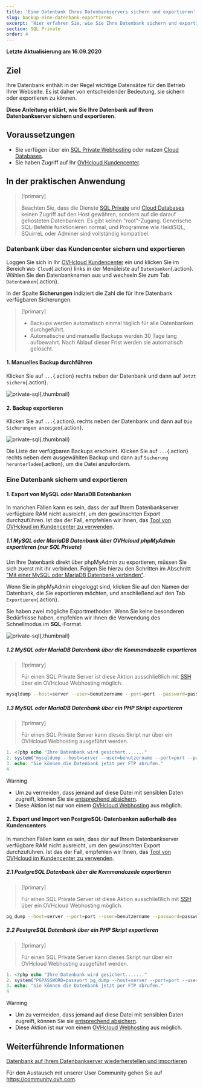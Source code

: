 ```yaml
---
title: 'Eine Datenbank Ihres Datenbankservers sichern und exportieren'
slug: backup-eine-datenbank-exportieren
excerpt: 'Hier erfahren Sie, wie Sie Ihre Datenbank sichern und exportieren können'
section: SQL Private
order: 4
---
```


**Letzte Aktualisierung am 16.09.2020**

## Ziel

Ihre Datenbank enthält in der Regel wichtige Datensätze für den Betrieb Ihrer Webseite. Es ist daher von entscheidender Bedeutung, sie sichern oder exportieren zu können.

**Diese Anleitung erklärt, wie Sie Ihre Datenbank auf Ihrem Datenbankserver sichern und exportieren.**

## Voraussetzungen

- Sie verfügen über ein [SQL Private Webhosting](https://www.ovh.de/hosting/sql-optionen.xml) oder nutzen [Cloud Databases](https://www.ovh.de/cloud-databases/).
- Sie haben Zugriff auf Ihr [OVHcloud Kundencenter](https://www.ovh.com/auth/?action=gotomanager&from=https://www.ovh.de/&ovhSubsidiary=de).

## In der praktischen Anwendung

> [!primary]
>
> Beachten Sie, dass die Dienste [SQL Private](https://www.ovh.de/hosting/sql-optionen.xml) und [Cloud Databases](https://www.ovh.de/cloud-databases/) keinen Zugriff auf den Host gewähren, sondern auf die darauf gehosteten Datenbanken. Es gibt keinen "root"-Zugang. Generische SQL-Befehle funktionieren normal, und Programme wie HeidiSQL, SQuirreL oder Adminer sind vollständig kompatibel.
> 

### Datenbank über das Kundencenter sichern und exportieren

Loggen Sie sich in Ihr [OVHcloud Kundencenter](https://www.ovh.com/auth/?action=gotomanager&from=https://www.ovh.de/&ovhSubsidiary=de) ein und klicken Sie im Bereich `Web Cloud`{.action} links in der Menüleiste auf `Datenbanken`{.action}. Wählen Sie den Datenbanknamen aus und wechseln Sie zum Tab `Datenbanken`{.action}.

In der Spalte **Sicherungen** indiziert die Zahl die für Ihre Datenbank verfügbaren Sicherungen.

> [!primary]
>
> - Backups werden automatisch einmal täglich für alle Datenbanken durchgeführt.
> - Automatische und manuelle Backups werden 30 Tage lang aufbewahrt.
> Nach Ablauf dieser Frist werden sie automatisch gelöscht.

#### 1\. Manuelles Backup durchführen 

Klicken Sie auf `...`{.action} rechts neben der Datenbank und dann auf `Jetzt sichern`{.action}.

![private-sql](images/private-sql-save01.png){.thumbnail}

#### 2\. Backup exportieren

Klicken Sie auf `...`{.action}. rechts neben der Datenbank und dann auf `Die Sicherungen anzeigen`{.action}.

![private-sql](images/private-sql-dl01.png){.thumbnail}

Die Liste der verfügbaren Backups erscheint. Klicken Sie auf `...`{.action} rechts neben dem ausgewählten Backup und dann auf `Sicherung herunterladen`{.action}, um die Datei anzufordern.

### Eine Datenbank sichern und exportieren

#### 1\. Export von MySQL oder MariaDB Datenbanken

In manchen Fällen kann es sein, dass der auf Ihrem Datenbankserver verfügbare RAM nicht ausreicht, um den gewünschten Export durchzuführen. Ist das der Fall, empfehlen wir Ihnen, das [Tool von OVHcloud im Kundencenter zu verwenden](./#datenbank-uber-das-kundencenter-sichern-und-exportieren).

##### 1\.1 MySQL oder MariaDB Datenbank über OVHcloud phpMyAdmin exportieren (nur SQL Private)

Um Ihre Datenbank direkt über phpMyAdmin zu exportieren, müssen Sie sich zuerst mit ihr verbinden. Folgen Sie hierzu den Schritten im Abschnitt ["Mit einer MySQL oder MariaDB Datenbank verbinden"](../datenbank-verbindung-auf-bdd/#mit-einer-mysql-oder-mariadb-datenbank-verbinden).

Wenn Sie in phpMyAdmin eingeloggt sind, klicken Sie auf den Namen der Datenbank, die Sie exportieren möchten, und anschließend auf den Tab `Exportieren`{.action}.

Sie haben zwei mögliche Exportmethoden. Wenn Sie keine besonderen Bedürfnisse haben, empfehlen wir Ihnen die Verwendung des Schnellmodus im **SQL**-Format.

![private-sql](images/private-sql-export01.png){.thumbnail}

##### 1\.2 MySQL oder MariaDB Datenbank über die Kommandozeile exportieren

> [!primary]
>
> Für einen SQL Private Server ist diese Aktion ausschließlich mit [SSH]( ../webhosting_ssh_auf_ihren_webhostings/) über ein OVHcloud Webhosting möglich.

```bash
mysqldump --host=server --user=benutzername --port=port --password=passwort datenbankname > datenbankname.sql
```

##### 1\.3 MySQL oder MariaDB Datenbank über ein PHP Skript exportieren

> [!primary]
>
> Für einen SQL Private Server kann dieses Skript nur über ein OVHcloud Webhosting ausgeführt werden. 


```php
1. <?php echo "Ihre Datenbank wird gesichert......."
2. system("mysqldump --host=server --user=benutzername --port=port --password=passwort datenbankname > datenbankname.sql");
3. echo: "Sie können die Datenbank jetzt per FTP abrufen."
4
```

> [!warning]
>
> - Um zu vermeiden, dass jemand auf diese Datei mit sensiblen Daten zugreift, können Sie sie [entsprechend absichern](https://docs.ovh.com/gb/en/hosting/how_to_password_protect_a_directory_on_your_website/).
> - Diese Aktion ist nur von einem [OVHcloud Webhosting](https://www.ovh.de/hosting) aus möglich.
>

#### 2\. Export und Import von PostgreSQL-Datenbanken außerhalb des Kundencenters

In manchen Fällen kann es sein, dass der auf Ihrem Datenbankserver verfügbare RAM nicht ausreicht, um den gewünschten Export durchzuführen. Ist das der Fall, empfehlen wir Ihnen, das [Tool von OVHcloud im Kundencenter zu verwenden](./#datenbank-uber-das-kundencenter-sichern-und-exportieren).
 
##### 2\.1 PostgreSQL Datenbank über die Kommandozeile exportieren

> [!primary]
>
> Für einen SQL Private Server ist diese Aktion ausschließlich mit [SSH]( ../webhosting_ssh_auf_ihren_webhostings/) über ein OVHcloud Webhosting möglich.

```bash
pg_dump --host=server --port=port --user=benutzername --password=passwort datenbankname > datenbankname.sql
```

##### 2\.2 PostgreSQL Datenbank über ein PHP Skript exportieren

> [!primary]
>
> Für einen SQL Private Server kann dieses Skript nur über ein OVHcloud Webhosting ausgeführt werden. 

```php
1. <?php echo "Ihre Datenbank wird gesichert......."
2. system("PGPASSWORD=passwort pg_dump --host=server --port=port --user=benutzername --password=passwort datenbankname > datenbankname.sql");
3. echo: "Sie können die Datenbank jetzt per FTP abrufen."
4
```

> [!warning]
>
> - Um zu vermeiden, dass jemand auf diese Datei mit sensiblen Daten zugreift, können Sie sie [entsprechend absichern](https://docs.ovh.com/gb/en/hosting/how_to_password_protect_a_directory_on_your_website/).
> - Diese Aktion ist nur von einem [OVHcloud Webhosting](https://www.ovh.de/hosting) aus möglich.
>

## Weiterführende Informationen

[Datenbank auf Ihrem Datenbankserver wiederherstellen und importieren](../datenbank-importieren)

Für den Austausch mit unserer User Community gehen Sie auf <https://community.ovh.com>.
